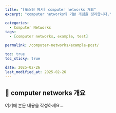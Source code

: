 ```yaml
---
title: "[포스팅 예시] computer networks 개요"
excerpt: "computer networks의 기본 개념을 정리합니다."

categories:
  - Computer Networks
tags:
  - [computer networks, example, test]

permalink: /computer-networks/example-post/

toc: true
toc_sticky: true

date: 2025-02-26
last_modified_at: 2025-02-26
---
```


## 🚀 computer networks 개요

여기에 본문 내용을 작성하세요...
